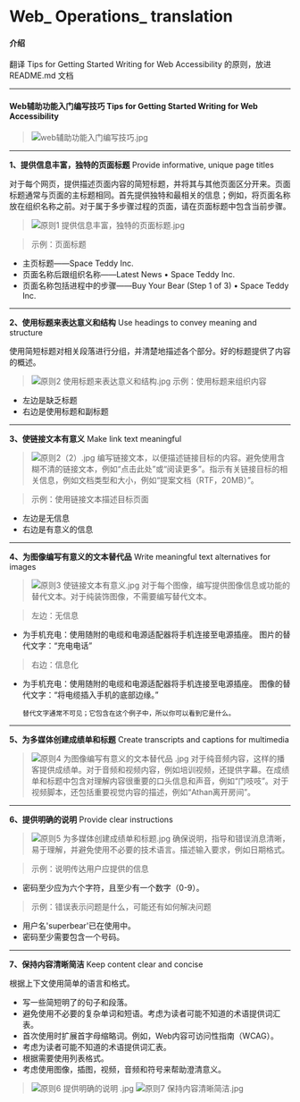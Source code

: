 # Web_ Operations_ translation

#### 介绍
翻译 Tips for Getting Started Writing for Web Accessibility 的原则，放进 README.md 文档

***


#### Web辅助功能入门编写技巧 Tips for Getting Started Writing for Web Accessibility
> ![web辅助功能入门编写技巧.jpg](https://upload-images.jianshu.io/upload_images/9746829-6ac1216d82db6264.png?imageMogr2/auto-orient/strip%7CimageView2/2/w/1240)
***

**1、提供信息丰富，独特的页面标题** Provide informative, unique page titles

对于每个网页，提供描述页面内容的简短标题，并将其与其他页面区分开来。页面标题通常与页面的主标题相同。首先提供独特和最相关的信息；例如，将页面名称放在组织名称之前。对于属于多步骤过程的页面，请在页面标题中包含当前步骤。


> ![原则1 提供信息丰富，独特的页面标题.jpg](https://upload-images.jianshu.io/upload_images/9746829-4e424aabc2ae0442.png?imageMogr2/auto-orient/strip%7CimageView2/2/w/1240)

> 示例：页面标题 
- 主页标题——Space Teddy Inc. 
- 页面名称后跟组织名称——Latest News • Space Teddy Inc. 
- 页面名称包括进程中的步骤——Buy Your Bear (Step 1 of 3) • Space Teddy Inc.

***

**2、使用标题来表达意义和结构** Use headings to convey meaning and structure

使用简短标题对相关段落进行分组，并清楚地描述各个部分。好的标题提供了内容的概述。

> ![原则2 使用标题来表达意义和结构.jpg](https://upload-images.jianshu.io/upload_images/9746829-96f7bdf6908df4cb.png?imageMogr2/auto-orient/strip%7CimageView2/2/w/1240)
> 示例：使用标题来组织内容 
- 左边是缺乏标题 
- 右边是使用标题和副标题


***

**3、使链接文本有意义** Make link text meaningful

> ![原则2（2）.jpg](https://upload-images.jianshu.io/upload_images/9746829-35d717673e6eebbb.png?imageMogr2/auto-orient/strip%7CimageView2/2/w/1240)
编写链接文本，以便描述链接目标的内容。避免使用含糊不清的链接文本，例如“点击此处”或“阅读更多”。指示有关链接目标的相关信息，例如文档类型和大小，例如“提案文档（RTF，20MB）”。



> 示例：使用链接文本描述目标页面 
- 左边是无信息 
- 右边是有意义的信息

***

**4、为图像编写有意义的文本替代品** Write meaningful text alternatives for images
> ![原则3 使链接文本有意义.jpg](https://upload-images.jianshu.io/upload_images/9746829-cb8e95234749d813.png?imageMogr2/auto-orient/strip%7CimageView2/2/w/1240)
对于每个图像，编写提供图像信息或功能的替代文本。对于纯装饰图像，不需要编写替代文本。

>左边：无信息 
- 为手机充电：使用随附的电缆和电源适配器将手机连接至电源插座。 
图片的替代文字：“充电电话”

>右边：信息化 
- 为手机充电：使用随附的电缆和电源适配器将手机连接至电源插座。 
图像的替代文字：“将电缆插入手机的底部边缘。”

      替代文字通常不可见；它包含在这个例子中，所以你可以看到它是什么。
      
***

**5、为多媒体创建成绩单和标题** Create transcripts and captions for multimedia

> ![原则4 为图像编写有意义的文本替代品 .jpg](https://upload-images.jianshu.io/upload_images/9746829-6514f65c98e456e9.png?imageMogr2/auto-orient/strip%7CimageView2/2/w/1240)
对于纯音频内容，这样的播客提供成绩单。对于音频和视频内容，例如培训视频，还提供字幕。在成绩单和标题中包含对理解内容很重要的口头信息和声音，例如“门吱吱”。对于视频脚本，还包括重要视觉内容的描述，例如“Athan离开房间”。


***

**6、提供明确的说明** Provide clear instructions
> ![原则5 为多媒体创建成绩单和标题.jpg](https://upload-images.jianshu.io/upload_images/9746829-a108d45c4588ba39.png?imageMogr2/auto-orient/strip%7CimageView2/2/w/1240)
确保说明，指导和错误消息清晰，易于理解，并避免使用不必要的技术语言。描述输入要求，例如日期格式。



>示例：说明传达用户应提供的信息 
- 密码至少应为六个字符，且至少有一个数字（0-9）。

>示例：错误表示问题是什么，可能还有如何解决问题 
- 用户名'superbear'已在使用中。 
- 密码至少需要包含一个号码。

***

**7、保持内容清晰简洁** Keep content clear and concise

根据上下文使用简单的语言和格式。

- 写一些简短明了的句子和段落。
- 避免使用不必要的复杂单词和短语。考虑为读者可能不知道的术语提供词汇表。
- 首次使用时扩展首字母缩略词。例如，Web内容可访问性指南（WCAG）。
- 考虑为读者可能不知道的术语提供词汇表。
- 根据需要使用列表格式。
- 考虑使用图像，插图，视频，音频和符号来帮助澄清意义。

> ![原则6 提供明确的说明 .jpg](https://upload-images.jianshu.io/upload_images/9746829-894ce994ff541c48.png?imageMogr2/auto-orient/strip%7CimageView2/2/w/1240)
> ![原则7 保持内容清晰简洁.jpg](https://upload-images.jianshu.io/upload_images/9746829-50a655821bf8c208.png?imageMogr2/auto-orient/strip%7CimageView2/2/w/1240)


